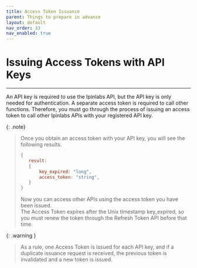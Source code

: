 ```yaml
---
title: Access Token Issuance
parent: Things to prepare in advance
layout: default
nav_order: 33
nav_enabled: true
---
```


# Issuing Access Tokens with API Keys
---

An API key is required to use the Ipinlabs API, but the API key is only needed for authentication. A separate access token is required to call other functions.
Therefore, you must go through the process of issuing an access token to call other Ipinlabs APIs with your registered API key.

{: .note}
> Once you obtain an access token with your API key, you will see the following results.
>
> ```js
> {
>    result: 
>    {
>        key_expired: "long",
>        access_token: "string",
>    }
> }
> ```
>
> Now you can access other APIs using the access token you have been issued.  
> The Access Token expires after the Unix timestamp key_expired, so you must renew the token through the Refresh Token API before that time.

{: .warning }
> As a rule, one Access Token is issued for each API key, and if a duplicate issuance request is received, the previous token is invalidated and a new token is issued.